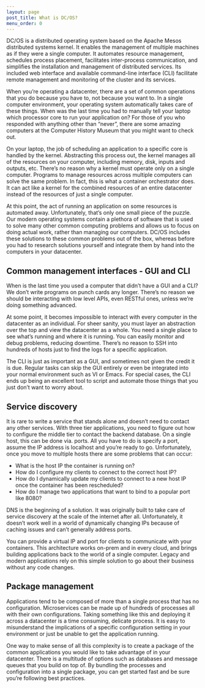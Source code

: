 ```yaml
---
layout: page
post_title: What is DC/OS?
menu_order: 0
---
```


DC/OS is a distributed operating system based on the Apache Mesos distributed systems kernel. It enables the management of multiple machines as if they were a single computer. It automates resource management, schedules process placement, facilitates inter-process communication, and simplifies the installation and management of distributed services. Its included web interface and available command-line interface (CLI) facilitate remote management and monitoring of the cluster and its services.

When you’re operating a datacenter, there are a set of common operations that you do because you have to, not because you want to. In a single computer environment, your operating system automatically takes care of these things. When was the last time you had to manually tell your laptop which processor core to run your application on? For those of you who responded with anything other than “never”, there are some amazing computers at the Computer History Museum that you might want to check out.

On your laptop, the job of scheduling an application to a specific core is handled by the kernel. Abstracting this process out, the kernel manages all of the resources on your computer, including memory, disk, inputs and outputs, etc. There’s no reason why a kernel must operate only on a single computer. Programs to manage resources across multiple computers can solve the same problem. In fact, this is what a container orchestrator does. It can act like a kernel for the combined resources of an entire datacenter instead of the resources of just a single computer.

At this point, the act of running an application on some resources is automated away. Unfortunately, that’s only one small piece of the puzzle. Our modern operating systems contain a plethora of software that is used to solve many other common computing problems and allows us to focus on doing actual work, rather than managing our computers. DC/OS includes these solutions to these common problems out of the box, whereas before you had to research solutions yourself and integrate them by hand into the computers in your datacenter. 


## Common management interfaces - GUI and CLI

When is the last time you used a computer that didn’t have a GUI and a CLI? We don’t write programs on punch cards any longer. There’s no reason we should be interacting with low level APIs, even RESTful ones, unless we’re doing something advanced.

At some point, it becomes impossible to interact with every computer in the datacenter as an individual. For sheer sanity, you must layer an abstraction over the top and view the datacenter as a whole. You need a single place to see what’s running and where it is running. You can easily monitor and debug problems, reducing downtime. There’s no reason to SSH into hundreds of hosts just to find the logs for a specific application.

The CLI is just as important as a GUI, and sometimes not given the credit it is due. Regular tasks can skip the GUI entirely or even be integrated into your normal environment such as VI or Emacs. For special cases, the CLI ends up being an excellent tool to script and automate those things that you just don’t want to worry about.


## Service discovery

It is rare to write a service that stands alone and doesn’t need to contact any other services. With three tier applications, you need to figure out how to configure the middle tier to contact the backend database. On a single host, this can be done via. ports. All you have to do is specify a port, assume the IP address is localhost and you’re ready to go. Unfortunately, once you move to multiple hosts there are some problems that can occur:

- What is the host IP the container is running on?
- How do I configure my clients to connect to the correct host IP?
- How do I dynamically update my clients to connect to a new host IP once the container has been rescheduled?
- How do I manage two applications that want to bind to a popular port like 8080?

DNS is the beginning of a solution. It was originally built to take care of service discovery at the scale of the internet after all. Unfortunately, it doesn’t work well in a world of dynamically changing IPs because of caching issues and can’t generally address ports.

You can provide a virtual IP and port for clients to communicate with your containers. This architecture works on-prem and in every cloud, and brings building applications back to the world of a single computer. Legacy and modern applications rely on this simple solution to go about their business without any code changes.


## Package management

Applications tend to be composed of more than a single process that has no configuration. Microservices can be made up of hundreds of processes all with their own configurations. Taking something like this and deploying it across a datacenter is a time consuming, delicate process. It is easy to misunderstand the implications of a specific configuration setting in your environment or just be unable to get the application running.

One way to make sense of all this complexity is to create a package of the common applications you would like to take advantage of in your datacenter. There is a multitude of options such as databases and message queues that you build on top of. By bundling the processes and configuration into a single package, you can get started fast and be sure you’re following best practices.